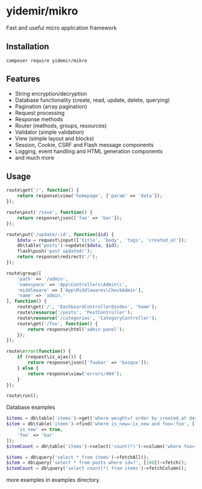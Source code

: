 # yidemir/mikro
Fast and useful micro application framework

## Installation
```
composer require yidemir/mikro
```

## Features
* String encryption/decryption
* Database functionality (create, read, update, delete, querying)
* Pagination (array pagination)
* Request processing
* Response methods
* Router (methods, groups, resources)
* Validator (simple validation)
* View (simple layout and blocks)
* Session, Cookie, CSRF and Flash message components
* Logging, event handling and HTML generation components
* and much more

## Usage
```php
route\get('/', function() {
    return response\view('homepage', ['param' => 'data']);
});

route\post('/save', function() {
    return response\json(['foo' => 'bar']);
});

route\put('/update/:id', function($id) {
    $data = request\input(['title', 'body', 'tags', 'created_at']);
    db\table('posts')->update($data, $id);
    flash\push('post updated!');
    return response\redirect('/');
});

route\group([
    'path' => '/admin',
    'namespace' => 'App\Controllers\Admin\\',
    'middleware' => ['App\Middlewares\CheckAdmin'],
    'name' => 'admin.'
], function() {
    route\get('/', 'DashboardController@index', 'home');
    route\resource('/posts', 'PostController');
    route\resource('/categories', 'CategoryController');
    route\get('/foo', function() {
        return response\html('admin panel');
    });
});

route\error(function() {
    if (request\is_ajax()) {
        return response\json(['foobar' => 'bazqux']);
    } else {
        return response\view('errors/404');
    }
});

route\run();
```

Database examples
```php
$items = db\table('items')->get('where weight=? order by created_at desc', [37]);
$item = db\table('items')->find('where is_new=:is_new and foo=:foo', [
    'is_new' => true,
    'foo' => 'bar'
]);
$itemCount = db\table('items')->select('count(*)')->column('where foo=?', ['bar']);

$items = db\query('select * from items')->fetchAll();
$item = db\query('select * from posts where id=?', [100])->fetch();
$itemCount = db\query('select count(*) from items')->fetchColumn();
```
more examples in examples directory.

